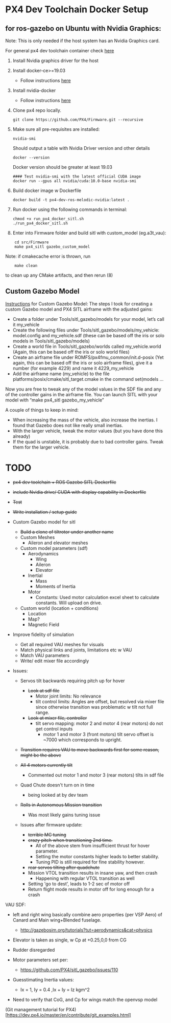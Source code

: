
# PX4 Dev Toolchain Docker Setup
## for ros-gazebo on Ubuntu with Nvidia Graphics:

Note: This is only needed if the host system has an Nvidia Graphics card. 

For general px4 dev toolchain container check [here](https://dev.px4.io/master/en/test_and_ci/docker.html)

1. Install Nvidia graphics driver for the host

2. Install docker-ce>=19.03
    - Follow instructions [here](https://docs.docker.com/engine/install/ubuntu/)

3. Install nvidia-docker
    - Follow instructions [here](https://github.com/NVIDIA/nvidia-docker)

4. Clone px4 repo locally.
    ```
    git clone https://github.com/PX4/Firmware.git --recursive
    ```

5. Make sure all pre-requisites are installed:
    ```
    nvidia-smi
    ```
    Should output a table with Nvidia Driver version and other details

    ```
    docker --version
    ```
    Docker version should be greater at least 19.03

    ```
    #### Test nvidia-smi with the latest official CUDA image
    docker run --gpus all nvidia/cuda:10.0-base nvidia-smi
    ```

6. Build docker image w Dockerfile
    ```
    docker build -t px4-dev-ros-melodic-nvidia:latest . 
    ```

7. Run docker using the following commands in terminal:
    ```
    chmod +x run_px4_docker_sitl.sh 
    ./run_px4_docker_sitl.sh 
    ```

8. Enter into Firmware folder and build sitl with custom_model (eg.a3t_vau):
```
    cd src/Firmware
    make px4_sitl gazebo_custom_model
```
Note: if cmakecache error is thrown, run
```
    make clean
```
to clean up any CMake artifacts, and then rerun (8)

## Custom Gazebo Model    
[Instructions](https://discuss.px4.io/t/create-custom-model-for-sitl/6700/4) for Custom Gazebo Model:
The steps I took for creating a custom Gazebo model and PX4 SITL airframe with the adjusted gains:

- Create a folder under Tools/sitl_gazebo/models for your model, let’s call it my_vehicle
- Create the following files under Tools/sitl_gazebo/models/my_vehicle: model.config and my_vehicle.sdf (these can be based off the iris or solo models in Tools/sitl_gazebo/models)
- Create a world file in Tools/sitl_gazebo/worlds called my_vehicle.world (Again, this can be based off the iris or solo world files)
- Create an airframe file under ROMFS/px4fmu_common/init.d-posix (Yet again, this can be based off the iris or solo airframe files), give it a number (for example 4229) and name it 4229_my_vehicle
- Add the airframe name (my_vehicle) to the file platforms/posix/cmake/sitl_target.cmake in the command set(models …

Now you are free to tweak any of the model values in the SDF file and any of the controller gains in the airframe file.
You can launch SITL with your model with “make px4_sitl gazebo_my_vehicle”

A couple of things to keep in mind:

- When increasing the mass of the vehicle, also increase the inertias. I found that Gazebo does not like really small inertias.
- With the larger vehicle, tweak the motor values (but you have done this already)
- If the quad is unstable, it is probably due to bad controller gains. Tweak them for the larger vehicle.


# TODO
- <strike>px4 dev toolchain + ROS Gazebo SITL Dockerfile</strike>
- <strike>include Nvidia drive/ CUDA with display capability in Dockerfile</strike>
- <strike>Test</strike> 
- <strike>Write installation / setup guide </strike>
- Custom Gazebo model for sitl
    - <strike>Build a clone of tiltrotor under another name</strike>
    - Custom Meshes
        - Aileron and elevator meshes 
    - Custom model parameters (sdf)
        - Aerodynamics
            - Wing
            - Aileron
            - Elevator
        - Inertial
            - Mass
            - Moments of Inertia
        - Motor
            - Constants: Used motor calculation excel sheet to calculate constants. Will upload on drive.
    - Custom world (location + conditions)
        - Location
        - Map?
        - Magnetic Field

- Improve fidelity of simulation
    - Get all required VAU meshes for visuals
    - Match physical links and joints, limitations etc w VAU
    - Match VAU parameters
    - Write/ edit mixer file accordingly

- Issues:
    - Servos tilt backwards requiring pitch up for hover
        - <strike>Look at sdf file</strike>
            - Motor joint limits: No relevance
            - tilt control limits: Angles are offset, but resolved via mixer file since otherwise transition was problematic w tilt not full range.
        - <strike>Look at mixer file, controller</strike> 
            - tilt servo mapping: motor 2 and motor 4 (rear motors) do not get control inputs
                - motor 1 and motor 3 (front motors) tilt servo offset is ~7000 which corresponds to upright.

    - <strike>Transition requires VAU to move backwards first for some reason, might be the above</strike>
    - <strike>All 4 motors currently tilt</strike>
        - Commented out motor 1 and motor 3 (rear motors) tilts in sdf file
    - Quad Chute doesn't turn on in time
        - being looked at by dev team

    - <strike>Rolls in Autonomous Mission transition</strike>
        - Was most likely gains tuning issue

    - Issues after firmware update:
        - <strike>terrible MC tuning</strike>
        - <strike>crazy pitch when transitioning 2nd time.</strike>
            - All of the above stem from insufficient thrust for hover parameter.
            - Setting the motor constants higher leads to better stability.
            - Tuning PID is still required for fine stability however.
        - <strike>rear servos tilting after quadchute</strike>
        - Mission VTOL transition results in insane yaw, and then crash
            - Happening with regular VTOL transition as well
        - Setting 'go to dest', leads to 1-2 sec of motor off
        - Return flight mode results in motor off for long enough for a crash 


VAU SDF:
- left and right wing basically combine aero properties (per VSP Aero) of Canard and Main wing+Blended fuselage.
    - http://gazebosim.org/tutorials?tut=aerodynamics&cat=physics

- Elevator is taken as single, w Cp at +0.25,0,0 from CG
- Rudder disregarded
- Motor parameters set per:
    - https://github.com/PX4/sitl_gazebo/issues/110
- Guesstimating Inertia values:
    - Ix = 1, Iy = 0.4 ,Ix + Iy = Iz kgm^2
- Need to verify that CoG, and Cp for wings match the openvsp model

(Git management tutorial for PX4)[https://dev.px4.io/master/en/contribute/git_examples.html]
